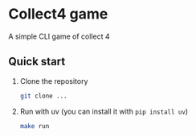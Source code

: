 # Collect4 game

A simple CLI game of collect 4

## Quick start

1. Clone the repository

   ```bash
   git clone ...
   ```

2. Run with uv (you can install it with `pip install uv`)

   ```bash
   make run
   ```
